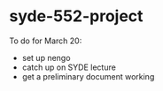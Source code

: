 # syde-552-project

To do for March 20:
- set up nengo
- catch up on SYDE lecture
- get a preliminary document working

